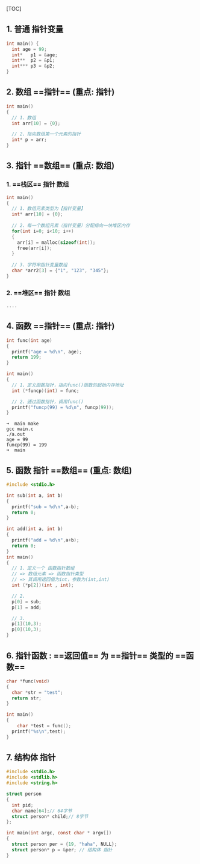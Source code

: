 [TOC]



## 1. 普通 指针变量

```c
int main() {
  int age = 99;
  int*   p1 = &age;
  int**  p2 = &p1;
  int*** p3 = &p2;
}
```



## 2. 数组 ==指针== (重点: 指针)

```c
int main()
{    
  // 1、数组
  int arr[10] = {0};

  // 2、指向数组第一个元素的指针
  int* p = arr;
}
```



## 3. 指针 ==数组== (重点: 数组)

### 1. ==栈区== 指针 数组

```c
int main()
{
  // 1、数组元素类型为【指针变量】
  int* arr[10] = {0};
  
  // 2、每一个数组元素（指针变量）分配指向一块堆区内存
  for(int i=0; i<10; i++)
  {
    arr[i] = malloc(sizeof(int));
    free(arr[i]);
  }
  
  // 3、字符串指针变量数组
  char *arr2[3] = {"1", "123", "345"};
}
```

### 2. ==堆区== 指针 数组

```c
....
```



## 4. 函数 ==指针== (重点: 指针)

```c
int func(int age)
{
  printf("age = %d\n", age);
  return 199;
}

int main()
{ 
  // 1、定义函数指针，指向func()函数的起始内存地址
  int (*funcp)(int) = func;

  // 2、通过函数指针，调用func()
  printf("funcp(99) = %d\n", funcp(99));
}
```

```
➜  main make
gcc main.c
./a.out
age = 99
funcp(99) = 199
➜  main
```



## 5. 函数 指针 ==数组== (重点: 数组)

```c
#include <stdio.h>

int sub(int a, int b)
{  
  printf("sub = %d\n",a-b);
  return 0;
}

int add(int a, int b)
{
  printf("add = %d\n",a+b);
  return 0;
}
int main()
{
  // 1、定义一个 函数指针数组
  // => 数组元素 => 函数指针类型
  // => 其调用返回值为int，参数为(int,int)
  int (*p[2])(int , int);

  // 2、
  p[0] = sub;
  p[1] = add;  

  // 3、
  p[1](10,3);
  p[0](10,3);
}
```



## 6. 指针函数 : ==返回值== 为 ==指针== 类型的 ==函数==

```c
char *func(void)
{
  char *str = "test";
  return str;
}

int main()
{
 	char *test = func();  
  printf("%s\n",test); 
}
```



## 7. 结构体 指针

```c
#include <stdio.h>
#include <stdlib.h>
#include <string.h>

struct person
{
  int pid;
  char name[64];// 64字节
  struct person* child;// 8字节
};

int main(int argc, const char * argv[])
{
  struct person per = {19, "haha", NULL};
  struct person* p = &per; // 结构体 指针
}
```

